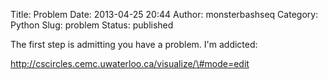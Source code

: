 Title: Problem
Date: 2013-04-25 20:44
Author: monsterbashseq
Category: Python
Slug: problem
Status: published

The first step is admitting you have a problem. I'm addicted:

http://cscircles.cemc.uwaterloo.ca/visualize/\#mode=edit

 
